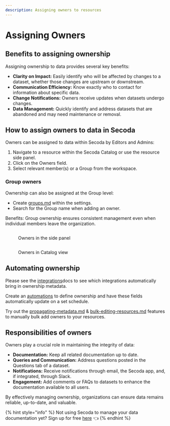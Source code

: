 ```yaml
---
description: Assigning owners to resources
---
```


# Assigning Owners

## **Benefits to assigning ownership**

Assigning ownership to data provides several key benefits:

* **Clarity on Impact:** Easily identify who will be affected by changes to a dataset, whether those changes are upstream or downstream.
* **Communication Efficiency:** Know exactly who to contact for information about specific data.
* **Change Notifications:** Owners receive updates when datasets undergo changes.
* **Data Management:** Quickly identify and address datasets that are abandoned and may need maintenance or removal.

## **How to assign owners to data in Secoda**

Owners can be assigned to data within Secoda by Editors and Admins:

1. Navigate to a resource within the Secoda Catalog or use the resource side panel.
2. Click on the Owners field.
3. Select relevant member(s) or a Group from the workspace.

### Group owners

Ownership can also be assigned at the Group level:

* Create  [groups.md](../user-management/groups.md "mention") within the settings.
* Search for the Group name when adding an owner.

Benefits: Group ownership ensures consistent management even when individual members leave the organization.

<figure><img src="https://secoda-public-media-assets.s3.amazonaws.com/5a8db21c-599c-473e-a1a4-7b501f9bc74e.png" alt=""><figcaption><p>Owners in the side panel</p></figcaption></figure>

<figure><img src="https://secoda-public-media-assets.s3.amazonaws.com/52fcae71-1c83-4397-99ca-1c1e301fb55a.png" alt=""><figcaption><p>Owners in Catalog view</p></figcaption></figure>

## Automating ownership

Please see the [integrations](../integrations/ "mention")docs to see which integrations automatically bring in ownership metadata.

Create an [automations](../features/automations/ "mention") to define ownership and have these fields automatically update on a set schedule.

Try out the [propagating-metadata.md](add-documentation/propagating-metadata.md "mention") & [bulk-editing-resources.md](add-documentation/bulk-editing-resources.md "mention") features to manually bulk add owners to your resources.

## Responsibilities of owners

Owners play a crucial role in maintaining the integrity of data:

* **Documentation:** Keep all related documentation up to date.
* **Queries and Communication:** Address questions posted in the Questions tab of a dataset.
* **Notifications:** Receive notifications through email, the Secoda app, and, if integrated, through Slack.
* **Engagement:** Add comments or FAQs to datasets to enhance the documentation available to all users.

By effectively managing ownership, organizations can ensure data remains reliable, up-to-date, and valuable.

{% hint style="info" %}
Not using Secoda to manage your data documentation yet? Sign up for free [here](http://app.secoda.co/) 👈
{% endhint %}
